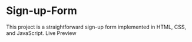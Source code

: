 # Sign-up-Form
This project is a straightforward sign-up form implemented in HTML, CSS, and JavaScript. 
Live Preview
